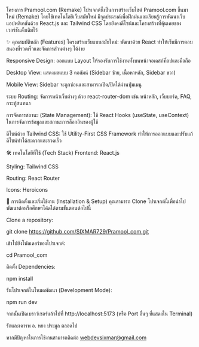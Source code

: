 โครงการ Pramool.com (Remake)
โปรเจกต์นี้เป็นการสร้างเว็บไซต์ Pramool.com ขึ้นมาใหม่ (Remake) โดยใช้เทคโนโลยีเว็บสมัยใหม่ มีจุดประสงค์เพื่อฝึกฝนและเรียนรู้การพัฒนาเว็บแอปพลิเคชันด้วย React.js และ Tailwind CSS โดยยังคงดีไซน์และโครงสร้างที่คุ้นเคยของเวอร์ชันดั้งเดิมไว้

✨ คุณสมบัติหลัก (Features)
โครงสร้างเว็บแบบสมัยใหม่: พัฒนาด้วย React ทำให้เว็บมีการตอบสนองที่รวดเร็วและจัดการส่วนต่างๆ ได้ง่าย

Responsive Design: ออกแบบ Layout ให้รองรับการใช้งานทั้งบนหน้าจอเดสก์ท็อปและมือถือ

Desktop View: แสดงผลแบบ 3 คอลัมน์ (Sidebar ซ้าย, เนื้อหาหลัก, Sidebar ขวา)

Mobile View: Sidebar จะถูกซ่อนและสามารถเปิด/ปิดได้ผ่านปุ่มเมนู

ระบบ Routing: จัดการหน้าเว็บต่างๆ ด้วย react-router-dom เช่น หน้าหลัก, เว็บบอร์ด, FAQ, กระทู้สนทนา

การจัดการสถานะ (State Management): ใช้ React Hooks (useState, useContext) ในการจัดการข้อมูลและสถานะการล็อกอินของผู้ใช้

ดีไซน์ด้วย Tailwind CSS: ใช้ Utility-First CSS Framework ทำให้การออกแบบและปรับแก้ดีไซน์ทำได้สะดวกและรวดเร็ว

🛠️ เทคโนโลยีที่ใช้ (Tech Stack)
Frontend: React.js

Styling: Tailwind CSS

Routing: React Router

Icons: Heroicons

🚀 การติดตั้งและเริ่มใช้งาน (Installation & Setup)
คุณสามารถ Clone โปรเจกต์นี้เพื่อนำไปพัฒนาต่อหรือศึกษาโค้ดได้ตามขั้นตอนต่อไปนี้

Clone a repository:

git clone https://github.com/SIXMAR729/Pramool_com.git

เข้าไปยังโฟลเดอร์ของโปรเจกต์:

cd Pramool_com

ติดตั้ง Dependencies:

npm install

รันโปรเจกต์ในโหมดพัฒนา (Development Mode):

npm run dev

จากนั้นเปิดเบราว์เซอร์แล้วไปที่ http://localhost:5173 (หรือ Port อื่นๆ ที่แสดงใน Terminal)

รักและเคารพ อ. หยง ประมูล ตลอดไป

หากมีปัญหาในการใช้งานสามารถติดต่อ webdevsixmar@gmail.com

